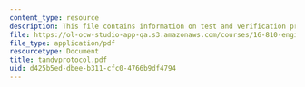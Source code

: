 ```yaml
---
content_type: resource
description: This file contains information on test and verification protocol.
file: https://ol-ocw-studio-app-qa.s3.amazonaws.com/courses/16-810-engineering-design-and-rapid-prototyping-january-iap-2005/d425b5eddbeeb311cfc04766b9df4794_tandvprotocol.pdf
file_type: application/pdf
resourcetype: Document
title: tandvprotocol.pdf
uid: d425b5ed-dbee-b311-cfc0-4766b9df4794
---
```

